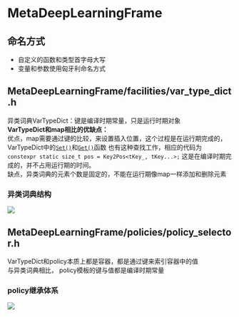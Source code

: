 # MetaDeepLearningFrame  
## 命名方式  
* 自定义的函数和类型首字母大写   
* 变量和参数使用匈牙利命名方式

## MetaDeepLearningFrame/facilities/var_type_dict.h  
异类词典VarTypeDict：键是编译时期常量，只是运行时期对象  
**VarTypeDict和map相比的优缺点：**  
优点，map需要通过键的比较，来设置插入位置，这个过程是在运行期完成的，VarTypeDict中的[`Set()`](https://github.com/1274085042/MDL/blob/main/MetaDeepLearningFrame/facilities/var_type_dict.h#L96)和[`Get()`](https://github.com/1274085042/MDL/blob/main/MetaDeepLearningFrame/facilities/var_type_dict.h#L118)函数
也有这种查找工作，相应的代码为 ```constexpr static size_t pos = Key2Pos<tKey_, tKey...>;``` 这是在编译时期完成的，并不占用运行期的时间。  
缺点，异类词典的元素个数是固定的，不能在运行期像map一样添加和删除元素    
### 异类词典结构
![][image1]
## MetaDeepLearningFrame/policies/policy_selector.h  
VarTypeDict和policy本质上都是容器，都是通过键来索引容器中的值  
与异类词典相比， policy模板的键与值都是编译时期常量    

### policy继承体系
![][image2]

[//]: # (reference)  
[image1]: ./Explanation/VarTypeDict.png 
[image2]: ./Explanation/policy.png
